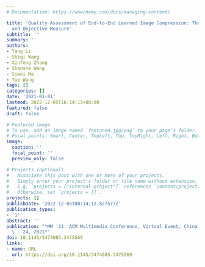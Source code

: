 ```yaml
---
# Documentation: https://wowchemy.com/docs/managing-content/

title: 'Quality Assessment of End-to-End Learned Image Compression: The Benchmark
  and Objective Measure'
subtitle: ''
summary: ''
authors:
- Yang Li
- Shiqi Wang
- Xinfeng Zhang
- Shanshe Wang
- Siwei Ma
- Yue Wang
tags: []
categories: []
date: '2021-01-01'
lastmod: 2022-12-05T16:14:13+08:00
featured: false
draft: false

# Featured image
# To use, add an image named `featured.jpg/png` to your page's folder.
# Focal points: Smart, Center, TopLeft, Top, TopRight, Left, Right, BottomLeft, Bottom, BottomRight.
image:
  caption: ''
  focal_point: ''
  preview_only: false

# Projects (optional).
#   Associate this post with one or more of your projects.
#   Simply enter your project's folder or file name without extension.
#   E.g. `projects = ["internal-project"]` references `content/project/deep-learning/index.md`.
#   Otherwise, set `projects = []`.
projects: []
publishDate: '2022-12-05T08:14:12.827577Z'
publication_types:
- '1'
abstract: ''
publication: "*MM '21: ACM Multimedia Conference, Virtual Event, China, October 20\
  \ - 24, 2021*"
doi: 10.1145/3474085.3475569
links:
- name: URL
  url: https://doi.org/10.1145/3474085.3475569
---
```

